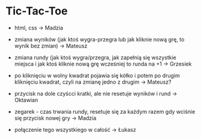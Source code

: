 # Tic-Tac-Toe

- html, css -> Madzia

- zmiana wyników (jak ktoś wygra-przegra lub jak kliknie nową grę, to wynik bez zmian) -> Mateusz

- zmiana rundy (jak ktoś wygra/przegra, jak zapełnią się wszystkie miejsca i jak ktoś kliknie nową grę wcześniej to runda na +1 -> Grzesiek

- po kliknięciu w wolny kwadrat pojawia się kółko i potem po drugim kliknięciu kwadrat, czyli na zmianę jedno z drugim -> Mateusz?

- przycisk na dole czyścci kratki, ale nie resetuje wyników i rund -> Oktawian

- zegarek - czas trwania rundy, resetuje się za każdym razem gdy wciśnie się przycisk nowej gry -> Madzia

- połączenie tego wszystkiego w całość -> Łukasz

